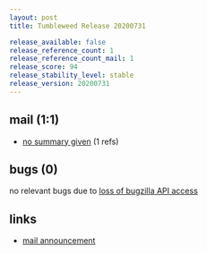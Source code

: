 ```yaml
---
layout: post
title: Tumbleweed Release 20200731

release_available: false
release_reference_count: 1
release_reference_count_mail: 1
release_score: 94
release_stability_level: stable
release_version: 20200731
---
```


## mail (1:1)

- [no summary given](https://github.com/boombatower/tumbleweed-review/issues/10) (1 refs)

## bugs (0)

<!--more-->

no relevant bugs due to [loss of bugzilla API access](https://bugzilla.opensuse.org/show_bug.cgi?id=1157722)



## links

- [mail announcement](https://github.com/boombatower/tumbleweed-review/issues/10)
